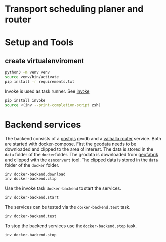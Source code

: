 # Transport scheduling planer and router

# Setup and Tools
## create virtualenviroment

```bash
python3 -m venv venv
source venv/bin/activate
pip install -r requirements.txt
```
Invoke is used as task runner. See [invoke](https://www.pyinvoke.org/)
```bash
pip install invoke
source <(inv --print-completion-script zsh)
```

# Backend services

The backend consists of a [postgis](https://postgis.net/) geodb and a [valhalla router](https://github.com/valhalla/valhalla) service. Both are started with docker-compose.
First the geodata needs to be downloaded and clipped to the area of interest. The data is stored in the `data` folder of the `docker`folder.
The geodata is downloaded from [geofabrik](https://www.geofabrik.de)  and clipped with the `osmconvert` tool. The clipped data is stored in the `data` folder of the `docker` folder.

```bash
inv docker-backend.download
inv docker-backend.clip
```

Use the invoke task `docker-backend` to start the services.

```bash
inv docker-backend.start
```

The services can be tested via the `docker-backend.test` task.

```bash
inv docker-backend.test
```

To stop the backend services use the `docker-backend.stop` task.

```bash
inv docker-backend.stop
```
